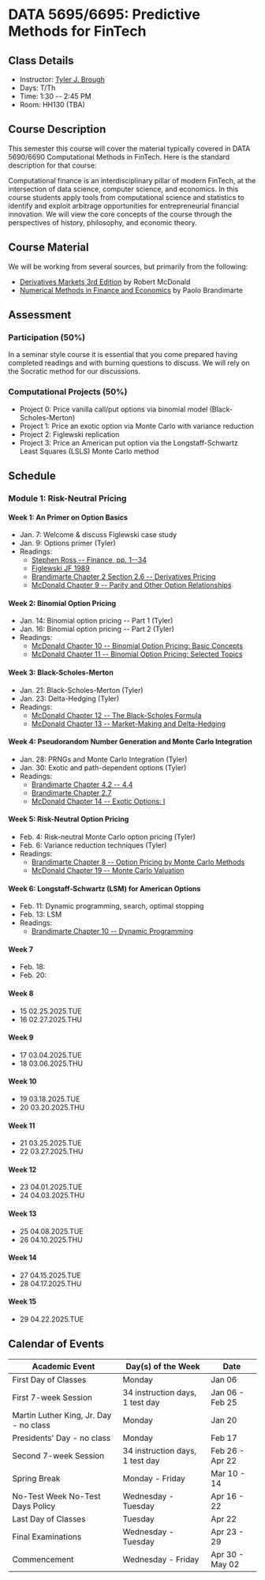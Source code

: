 # **DATA 5695/6695: Predictive Methods for FinTech**

## Class Details

- Instructor: [Tyler J. Brough](https://broughtj.github.io/)
- Days: T/Th
- Time: 1:30 -- 2:45 PM
- Room: HH130 (TBA)

## Course Description 

This semester this course will cover the material typically covered in DATA 5690/6690 Computational Methods in FinTech. Here is the standard description for that course: 

Computational finance is an interdisciplinary pillar of modern FinTech, at the intersection of data science, computer science, and economics. In this course students apply tools from computational science and statistics to identify and exploit arbitrage opportunities for entrepreneurial financial innovation. We will view the core concepts of the course through the perspectives of history, philosophy, and economic theory.  

## Course Material

We will be working from several sources, but primarily from the following: 

- [Derivatives Markets 3rd Edition](https://www.pearson.com/en-us/subject-catalog/p/derivatives-markets/P200000005976/9780137612864) by Robert McDonald
- [Numerical Methods in Finance and Economics](https://onlinelibrary.wiley.com/doi/book/10.1002/0470080493) by Paolo Brandimarte 


## Assessment 

### Participation (50%)

In a seminar style course it is essential that you come prepared having completed readings and with burning questions to discuss. We will rely on the Socratic method for our discussions. 

### Computational Projects (50%)

- Project 0: Price vanilla call/put options via binomial model (Black-Scholes-Merton) 
- Project 1: Price an exotic option via Monte Carlo with variance reduction
- Project 2: Figlewski replication
- Project 3: Price an American put option via the Longstaff-Schwartz Least Squares (LSLS) Monte Carlo method

## Schedule 

### Module 1: Risk-Neutral Pricing

#### Week 1: An Primer on Option Basics

- Jan. 7: Welcome & discuss Figlewski case study 
- Jan. 9: Options primer (Tyler) 
- Readings:
  - [Stephen Ross -- Finance, pp. 1--34](https://usu.app.box.com/file/1743638968317)
  - [Figlewski JF 1989](https://usu.box.com/s/w7isz919owp6w21wz1esekv97efior5o)
  - [Brandimarte Chapter 2 Section 2.6 -- Derivatives Pricing](https://usu.app.box.com/file/1743630102019)
  - [McDonald Chapter 9 -- Parity and Other Option Relationships](https://usu.app.box.com/file/1743588462692)

#### Week 2: Binomial Option Pricing 

- Jan. 14: Binomial option pricing -- Part 1 (Tyler)
- Jan. 16: Binomial option pricing -- Part 2 (Tyler)
- Readings:
  - [McDonald Chapter 10 -- Binomial Option Pricing: Basic Concepts](https://usu.app.box.com/file/1743602073176)
  - [McDonald Chapter 11 -- Binomial Option Pricing: Selected Topics](https://usu.app.box.com/file/1743589115485)

#### Week 3: Black-Scholes-Merton

- Jan. 21: Black-Scholes-Merton  (Tyler)
- Jan. 23: Delta-Hedging (Tyler)
- Readings:
  - [McDonald Chapter 12 -- The Black-Scholes Formula](https://usu.app.box.com/file/1743605999526)
  - [McDonald Chapter 13 -- Market-Making and Delta-Hedging](https://usu.app.box.com/file/1743591119897)

#### Week 4: Pseudorandom Number Generation and Monte Carlo Integration

- Jan. 28: PRNGs and Monte Carlo Integration (Tyler) 
- Jan. 30: Exotic and path-dependent options (Tyler) 
- Readings:
  - [Brandimarte Chapter 4.2 -- 4.4](https://usu.app.box.com/file/1743642602282)
  - [Brandimarte Chapter 2.7](https://usu.app.box.com/file/1743630102019)
  - [McDonald Chapter 14 -- Exotic Options: I](https://usu.app.box.com/file/1743598729925)

#### Week 5: Risk-Neutral Option Pricing 

- Feb. 4: Risk-neutral Monte Carlo option pricing (Tyler) 
- Feb. 6: Variance reduction techniques (Tyler) 
- Readings:
  - [Brandimarte Chapter 8 -- Option Pricing by Monte Carlo Methods](https://usu.app.box.com/file/1743631787016)
  - [McDonald Chapter 19 -- Monte Carlo Valuation](https://usu.app.box.com/file/1743696781732)

#### Week 6: Longstaff-Schwartz (LSM) for American Options

- Feb. 11: Dynamic programming, search, optimal stopping 
- Feb. 13: LSM 
- Readings: 
  - [Brandimarte Chapter 10 -- Dynamic Programming](https://usu.app.box.com/file/1743716691968)


#### Week 7 

- Feb. 18: 
- Feb. 20: 

#### Week 8 

- 15 02.25.2025.TUE
- 16 02.27.2025.THU

#### Week 9 

- 17 03.04.2025.TUE
- 18 03.06.2025.THU

#### Week 10

- 19 03.18.2025.TUE
- 20 03.20.2025.THU

#### Week 11

- 21 03.25.2025.TUE
- 22 03.27.2025.THU

#### Week 12

- 23 04.01.2025.TUE
- 24 04.03.2025.THU

#### Week 13

- 25 04.08.2025.TUE
- 26 04.10.2025.THU

#### Week 14

- 27 04.15.2025.TUE
- 28 04.17.2025.THU

#### Week 15

- 29 04.22.2025.TUE


## Calendar of Events

| Academic Event                         | Day(s) of the Week              | Date            |
|----------------------------------------|---------------------------------|-----------------|
| First Day of Classes                   | Monday                          | Jan 06          |
| First 7-week Session                   | 34 instruction days, 1 test day | Jan 06 - Feb 25 |
| Martin Luther King, Jr. Day - no class | Monday                          | Jan 20          |
| Presidents' Day - no class             | Monday                          | Feb 17          |
| Second 7-week Session                  | 34 instruction days, 1 test day | Feb 26 - Apr 22 |
| Spring Break                           | Monday - Friday                 | Mar 10 - 14     |
| No-Test Week No-Test Days Policy       | Wednesday - Tuesday             | Apr 16 - 22     |
| Last Day of Classes                    | Tuesday                         | Apr 22          |
| Final Examinations                     | Wednesday - Tuesday             | Apr 23 - 29     |
| Commencement                           | Wednesday - Friday              | Apr 30 - May 02 |